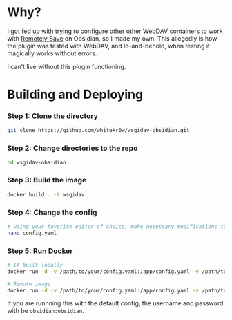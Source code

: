 # Why?
I got fed up with trying to configure other other WebDAV containers to work with [Remotely Save](https://github.com/remotely-save/remotely-save) on Obsidian, so I made my own.
This allegedly is how the plugin was tested with WebDAV, and lo-and-behold, when testing it magically works without errors.

I can't live without this plugin functioning.

# Building and Deploying
### Step 1: Clone the directory
```bash
git clone https://github.com/whitekr0w/wsgidav-obsidian.git
```

### Step 2: Change directories to the repo
```bash
cd wsgidav-obsidian
```

### Step 3: Build the image
```bash
docker build . -t wsgidav
```

### Step 4: Change the config
```bash
# Using your favorite editor of choice, make necessary modifications to the config file.
nano config.yaml
```

### Step 5: Run Docker
```bash
# If built locally
docker run -d -v /path/to/your/config.yaml:/app/config.yaml -v /path/to/serve:/var/dav -p 8080:8080 wsgidav

# Remote image
docker run -d -v /path/to/your/config.yaml:/app/config.yaml -v /path/to/serve:/var/dav -p 8080:8080 whitekr0w/wsgidav:latest
```

If you are runnning this with the default config, the username and password with be `obsidian:obsidian`.
